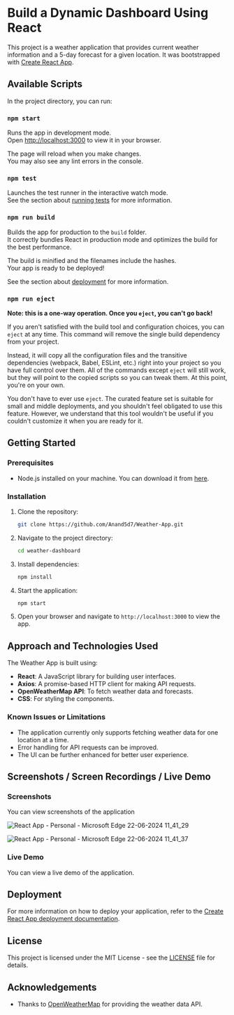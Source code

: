 # Build a Dynamic Dashboard Using React

This project is a weather application that provides current weather information and a 5-day forecast for a given location. It was bootstrapped with [Create React App](https://github.com/facebook/create-react-app).

## Available Scripts

In the project directory, you can run:

### `npm start`

Runs the app in development mode.\
Open [http://localhost:3000](http://localhost:3000) to view it in your browser.

The page will reload when you make changes.\
You may also see any lint errors in the console.

### `npm test`

Launches the test runner in the interactive watch mode.\
See the section about [running tests](https://facebook.github.io/create-react-app/docs/running-tests) for more information.

### `npm run build`

Builds the app for production to the `build` folder.\
It correctly bundles React in production mode and optimizes the build for the best performance.

The build is minified and the filenames include the hashes.\
Your app is ready to be deployed!

See the section about [deployment](https://facebook.github.io/create-react-app/docs/deployment) for more information.

### `npm run eject`

**Note: this is a one-way operation. Once you `eject`, you can't go back!**

If you aren't satisfied with the build tool and configuration choices, you can `eject` at any time. This command will remove the single build dependency from your project.

Instead, it will copy all the configuration files and the transitive dependencies (webpack, Babel, ESLint, etc.) right into your project so you have full control over them. All of the commands except `eject` will still work, but they will point to the copied scripts so you can tweak them. At this point, you're on your own.

You don't have to ever use `eject`. The curated feature set is suitable for small and middle deployments, and you shouldn't feel obligated to use this feature. However, we understand that this tool wouldn't be useful if you couldn't customize it when you are ready for it.

## Getting Started

### Prerequisites

- Node.js installed on your machine. You can download it from [here](https://nodejs.org/).

### Installation

1. Clone the repository:

    ```bash
    git clone https://github.com/Anand5d7/Weather-App.git
    ```

2. Navigate to the project directory:

    ```bash
    cd weather-dashboard
    ```

3. Install dependencies:

    ```bash
    npm install
    ```

4. Start the application:

    ```bash
    npm start
    ```

5. Open your browser and navigate to `http://localhost:3000` to view the app.

## Approach and Technologies Used

The Weather App is built using:
- **React**: A JavaScript library for building user interfaces.
- **Axios**: A promise-based HTTP client for making API requests.
- **OpenWeatherMap API**: To fetch weather data and forecasts.
- **CSS**: For styling the components.

### Known Issues or Limitations

- The application currently only supports fetching weather data for one location at a time.
- Error handling for API requests can be improved.
- The UI can be further enhanced for better user experience.

## Screenshots / Screen Recordings / Live Demo

### Screenshots

You can view screenshots of the application 

 ![React App - Personal - Microsoft​ Edge 22-06-2024 11_41_29](https://github.com/Anand5d7/Marklytics--Assignment-dashboard/assets/156296146/4b1c36e2-cb0d-4fa0-b816-8f36902d79e1)

![React App - Personal - Microsoft​ Edge 22-06-2024 11_41_37](https://github.com/Anand5d7/Marklytics--Assignment-dashboard/assets/156296146/3c35c989-ea9b-4c93-9fb8-cc30637a65f3)



### Live Demo

You can view a live demo of the application.




## Deployment

For more information on how to deploy your application, refer to the [Create React App deployment documentation](https://facebook.github.io/create-react-app/docs/deployment).

## License

This project is licensed under the MIT License - see the [LICENSE](LICENSE) file for details.

## Acknowledgements

- Thanks to [OpenWeatherMap](https://openweathermap.org/) for providing the weather data API.
